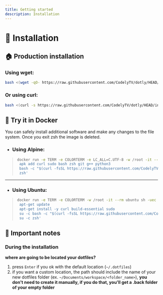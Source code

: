 ```yaml
---
title: Getting started
description: Installation
---
```


# 🚀 Installation

## 🏠 Production installation

### Using wget:

```bash
bash <(wget -qO- https://raw.githubusercontent.com/CodelyTV/dotly/HEAD/installer)
```

### Or using curl:

```bash
bash <(curl -s https://raw.githubusercontent.com/CodelyTV/dotly/HEAD/installer)
```

## 🐳 Try it in Docker

You can safely install additional software and make any changes to the file system. Once you exit zsh the image is
deleted.

- ### Using Alpine:
> ```bash
> docker run -e TERM -e COLORTERM -e LC_ALL=C.UTF-8 -w /root -it --rm alpine sh -uec '
>  apk add curl sudo bash zsh git g++ python3
>  bash -c "$(curl -fsSL https://raw.githubusercontent.com/CodelyTV/dotly/HEAD/installer)"
>  zsh'
> ```

***

- ### Using Ubuntu:
> ```bash
> docker run -e TERM -e COLORTERM -w /root -it --rm ubuntu sh -uec '
>  apt-get update
>  apt-get install -y curl build-essential sudo
>  su -c bash -c "$(curl -fsSL https://raw.githubusercontent.com/CodelyTV/dotly/HEAD/installer)"
>  su -c zsh'
> ```

## 😬 Important notes
### During the installation
**where are going to be located your dotfiles?**
1. press `Enter` if you ok with the default location (`~/.dotfiles`)
2. if you want a custom location, the path should include the name of your new dotfiles folder (ex. `~/Documents/workspace/<folder_name>`), **you don't need to create it manually, if you do that, you'll get a .back folder of your empty folder**